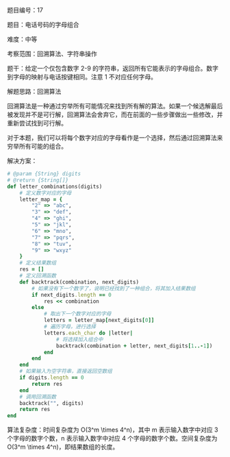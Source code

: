 题目编号：17

题目：电话号码的字母组合

难度：中等

考察范围：回溯算法、字符串操作

题干：给定一个仅包含数字 2-9 的字符串，返回所有它能表示的字母组合。数字到字母的映射与电话按键相同。注意 1 不对应任何字母。

解题思路：回溯算法

回溯算法是一种通过穷举所有可能情况来找到所有解的算法。如果一个候选解最后被发现并不是可行解，回溯算法会舍弃它，而在前面的一些步骤做出一些修改，并重新尝试找到可行解。

对于本题，我们可以将每个数字对应的字母看作是一个选择，然后通过回溯算法来穷举所有可能的组合。

解决方案：

```ruby
# @param {String} digits
# @return {String[]}
def letter_combinations(digits)
    # 定义数字对应的字母
    letter_map = {
        "2" => "abc",
        "3" => "def",
        "4" => "ghi",
        "5" => "jkl",
        "6" => "mno",
        "7" => "pqrs",
        "8" => "tuv",
        "9" => "wxyz"
    }
    # 定义结果数组
    res = []
    # 定义回溯函数
    def backtrack(combination, next_digits)
        # 如果没有下一个数字了，说明已经找到了一种组合，将其加入结果数组
        if next_digits.length == 0
            res << combination
        else
            # 取出下一个数字对应的字母
            letters = letter_map[next_digits[0]]
            # 遍历字母，进行选择
            letters.each_char do |letter|
                # 将选择加入组合中
                backtrack(combination + letter, next_digits[1..-1])
            end
        end
    end
    # 如果输入为空字符串，直接返回空数组
    if digits.length == 0
        return res
    end
    # 调用回溯函数
    backtrack("", digits)
    return res
end
```

算法复杂度：时间复杂度为 O(3^m \times 4^n)，其中 m 表示输入数字中对应 3 个字母的数字个数，n 表示输入数字中对应 4 个字母的数字个数。空间复杂度为 O(3^m \times 4^n)，即结果数组的长度。